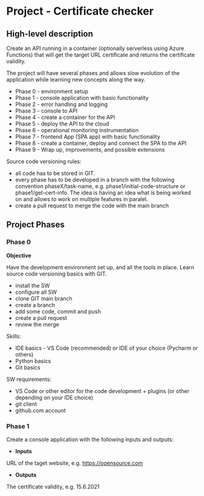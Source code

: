 # Project - Certificate checker

## High-level description

Create an API running in a container (optionally serverless using Azure Functions) that will get the target URL certificate and returns the certificate validity.

The project will have several phases and allows slow evolution of the application while learning new concepts along the way.

- Phase 0 - environment setup
- Phase 1 - console application with basic functionality
- Phase 2 - error handling and logging
- Phase 3 - console to API
- Phase 4 - create a container for the API
- Phase 5 - deploy the API to the cloud
- Phase 6 - operational monitoring instrumentation
- Phase 7 - frontend App (SPA app) with basic functionality
- Phase 8 - create a container, deploy and connect the SPA to the API
- Phase 9 - Wrap up, improvements, and possible extensions

Source code versioning rules:
- all code has to be stored in GIT. 
- every phase has to be developed in a branch with the following convention phaseX/task-name, e.g. phase1/initial-code-structure or phase1/get-cert-info. The idea is having an idea what is being worked on and allows to work on multiple features in paralel.
- create a pull request to merge the code with the main branch

## Project Phases

### Phase 0

**Objective**

Have the development environment set up, and all the tools in place. Learn source code versioning basics with GIT.

- install the SW
- configure all SW
- clone GIT main branch
- create a branch
- add some code, commit and push
- create a pull request
- review the merge


Skills:

- IDE basics - VS Code (recommended) or IDE of your choice (Pycharm or others)
- Python basics
- Git basics


SW requirements:

- VS Code or other editor for the code development + plugins (or other depending on your IDE choice)
- git client
- github.com account


### Phase 1

Create a console application with the following inputs and outputs:

- **Inputs**

 URL of the taget website, e.g. https://opensource.com

 - **Outputs**

 The certificate validity, e.g. 15.6.2021

